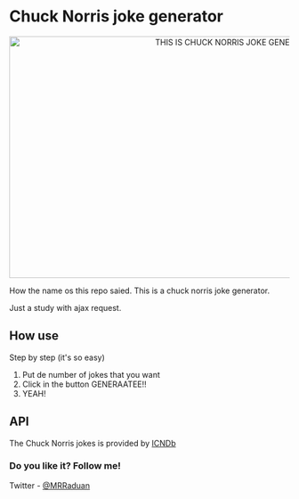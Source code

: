 # Chuck Norris joke generator

<p align="center">
  <img alt="THIS IS CHUCK NORRIS JOKE GENERATOR!" width="800" height="434" src="https://mrraduan.github.io/chuck-norris-joke-generator/images/img-readme.png">
</p>

How the name os this repo saied. This is a chuck norris joke generator.

Just a study with ajax request.


## How use

Step by step (it's so easy)

1. Put de number of jokes that you want
2. Click in the button GENERAATEE!!
3. YEAH!

## API

The Chuck Norris jokes is provided by [ICNDb](http://www.icndb.com/)

### Do you like it? Follow me!
Twitter - [@MRRaduan](https://twitter.com/MRRaduan)
